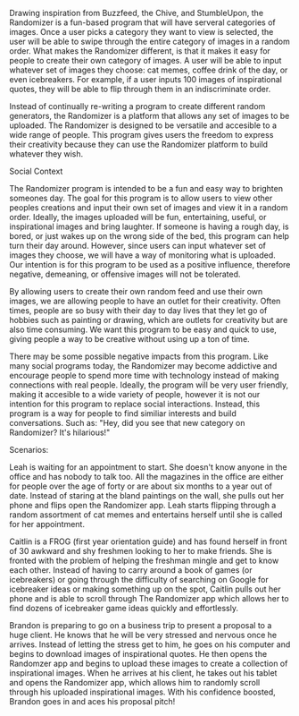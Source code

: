 Drawing inspiration from Buzzfeed, the Chive, and StumbleUpon, the Randomizer is a fun-based program that will have serveral categories of images. Once a  user picks a category they want to view is selected, the user will be able to swipe through the entire category of images in a random order. What makes the Randomizer different, is that it makes it easy for people to create their own category of images. A user will be able to input whatever set of images they choose: cat memes, coffee drink of the day, or even icebreakers.  For example, if a user inputs 100 images of inspirational quotes, they will be able to flip through them in an indiscriminate order. 

Instead of continually re-writing a program to create different random generators, the Randomizer is a platform that allows any set of images to be uploaded. The Randomizer is designed to be versatile and accesible to a wide range of people.  This program gives users the freedom to express their creativity because they can use the Randomizer platform to build whatever they wish.


Social Context

The Randomizer program is intended to be a fun and easy way to brighten someones day. The goal for this program is to allow users to view other peoples creations and input their own set of images and view it in a random order. Ideally, the images uploaded will be fun, entertaining, useful, or inspirational images and bring laughter. If someone is having a rough day, is bored, or just wakes up on the wrong side of the bed, this program can help turn their day around. However, since users can input whatever set of images they choose, we will have a way of monitoring what is uploaded.  Our intention is for this program to be used as a positive influence, therefore negative, demeaning, or offensive images will not be tolerated. 

By allowing users to create their own random feed and use their own images, we are allowing people to have an outlet for their creativity. Often times, people are so busy with their day to day lives that they let go of hobbies such as painting or drawing, which are outlets for creativity but are also time consuming.  We want this program to be easy and quick to use, giving people a way to be creative without using up a ton of time.

There may be some possible negative impacts from this program. Like many social programs today, the Randomizer may become addictive and encourage people to spend more time with technology instead of making connections with real people. Ideally, the program will be very user friendly, making it accesible to a wide variety of people, however it is not our intention for this program to replace social interactions.  Instead, this program is a way for people to find similiar interests and build conversations. Such as: "Hey, did you see that new category on Randomizer? It's hilarious!"


Scenarios:

Leah is waiting for an appointment to start. She doesn't know anyone in the office and has nobody to talk too. All the magazines in the office are either for people over the age of forty or are about six months to a year out of date. Instead of staring at the bland paintings on the wall, she pulls out her phone and flips open the Randomizer app. Leah starts flipping through a random assortment of cat memes and entertains herself until she is called for her appointment. 

Caitlin is a FROG (first year orientation guide) and has found herself in front of 30 awkward and shy freshmen looking to her to make friends. She is fronted with the problem of helping the freshman mingle and get to know each other. Instead of having to carry around a book of games (or icebreakers) or going through the difficulty of searching on Google for icebreaker ideas or making something up on the spot, Caitlin pulls out her phone and is able to scroll through The Randomizer app which allows her to find dozens of icebreaker game ideas quickly and effortlessly. 

Brandon is preparing to go on a business trip to present a proposal to a huge client. He knows that he will be very stressed and nervous once he arrives. Instead of letting the stress get to him, he goes on his computer and begins to download images of inspirational quotes. He then opens the Randomzer app and begins to upload these images to create a collection of inspirational images. When he arrives at his client, he takes out his tablet and opens the Randomizer app, which allows him to randomly scroll through his uploaded inspirational images. With his confidence boosted, Brandon goes in and aces his proposal pitch!
